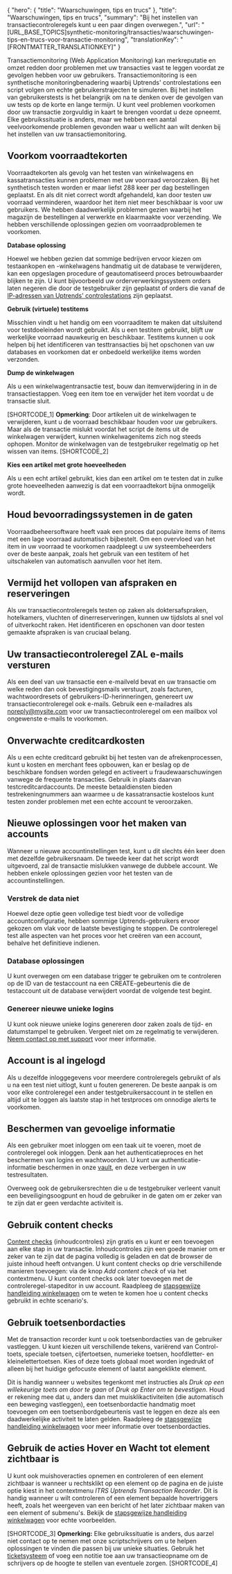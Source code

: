 {
  "hero": {
    "title": "Waarschuwingen, tips en trucs"
  },
  "title": "Waarschuwingen, tips en trucs",
  "summary": "Bij het instellen van transactiecontroleregels kunt u een paar dingen overwegen.",
  "url": "[URL_BASE_TOPICS]synthetic-monitoring/transacties/waarschuwingen-tips-en-trucs-voor-transactie-monitoring",
  "translationKey": "[FRONTMATTER_TRANSLATIONKEY]"
}

Transactiemonitoring (Web Application Monitoring) kan merkreputatie en omzet redden door problemen met uw transacties vast te leggen voordat ze gevolgen hebben voor uw gebruikers. Transactiemonitoring is een synthetische monitoringbenadering waarbij Uptrends' controlestations een script volgen om echte gebruikerstrajecten te simuleren. Bij het instellen van gebruikerstests is het belangrijk om na te denken over de gevolgen van uw tests op de korte en lange termijn. U kunt veel problemen voorkomen door uw transactie zorgvuldig in kaart te brengen voordat u deze opneemt. Elke gebruikssituatie is anders, maar we hebben een aantal veelvoorkomende problemen gevonden waar u wellicht aan wilt denken bij het instellen van uw transactiemonitoring.

## Voorkom voorraadtekorten

Voorraadtekorten als gevolg van het testen van winkelwagens en kassatransacties kunnen problemen met uw voorraad veroorzaken. Bij het synthetisch testen worden er maar liefst 288 keer per dag bestellingen geplaatst. En als dit niet correct wordt afgehandeld, kan door testen uw voorraad verminderen, waardoor het item niet meer beschikbaar is voor uw gebruikers. We hebben daadwerkelijk problemen gezien waarbij het magazijn de bestellingen al verwerkte en klaarmaakte voor verzending. We hebben verschillende oplossingen gezien om voorraadproblemen te voorkomen.

**Database oplossing**

Hoewel we hebben gezien dat sommige bedrijven ervoor kiezen om testaankopen en -winkelwagens handmatig uit de database te verwijderen, kan een opgeslagen procedure of geautomatiseerd proces betrouwbaarder blijken te zijn. U kunt bijvoorbeeld uw orderverwerkingssysteem orders laten negeren die door de testgebruiker zijn geplaatst of orders die vanaf de [IP-adressen van Uptrends' controlestations]([LINK_URL_1]) zijn geplaatst.

**Gebruik (virtuele) testitems**

Misschien vindt u het handig om een voorraaditem te maken dat uitsluitend voor testdoeleinden wordt gebruikt. Als u een testitem gebruikt, blijft uw werkelijke voorraad nauwkeurig en beschikbaar. Testitems kunnen u ook helpen bij het identificeren van testtransacties bij het opschonen van uw databases en voorkomen dat er onbedoeld werkelijke items worden verzonden.

**Dump de winkelwagen**

Als u een winkelwagentransactie test, bouw dan itemverwijdering in in de transactiestappen. Voeg een item toe en verwijder het item voordat u de transactie sluit.

[SHORTCODE_1]
**Opmerking**: Door artikelen uit de winkelwagen te verwijderen, kunt u de voorraad beschikbaar houden voor uw gebruikers. Maar als de transactie mislukt voordat het script de items uit de winkelwagen verwijdert, kunnen winkelwagenitems zich nog steeds ophopen. Monitor de winkelwagen van de testgebruiker regelmatig op het wissen van items.
[SHORTCODE_2]

**Kies een artikel met grote hoeveelheden**

Als u een echt artikel gebruikt, kies dan een artikel om te testen dat in zulke grote hoeveelheden aanwezig is dat een voorraadtekort bijna onmogelijk wordt.

## Houd bevoorradingssystemen in de gaten

Voorraadbeheersoftware heeft vaak een proces dat populaire items of items met een lage voorraad automatisch bijbestelt. Om een overvloed van het item in uw voorraad te voorkomen raadpleegt u uw systeembeheerders over de beste aanpak, zoals het gebruik van een testitem of het uitschakelen van automatisch aanvullen voor het item. 

## Vermijd het vollopen van afspraken en reserveringen

Als uw transactiecontroleregels testen op zaken als doktersafspraken, hotelkamers, vluchten of dinerreserveringen, kunnen uw tijdslots al snel vol of uitverkocht raken. Het identificeren en opschonen van door testen gemaakte afspraken is van cruciaal belang.

## Uw transactiecontroleregel ZAL e-mails versturen

Als een deel van uw transactie een e-mailveld bevat en uw transactie om welke reden dan ook bevestigingsmails verstuurt, zoals facturen, wachtwoordresets of gebruikers-ID-herinneringen, genereert uw transactiecontroleregel ook e-mails. Gebruik een e-mailadres als noreply@mysite.com voor uw transactiecontroleregel om een mailbox vol ongewenste e-mails te voorkomen. 

## Onverwachte creditcardkosten

Als u een echte creditcard gebruikt bij het testen van de afrekenprocessen, kunt u kosten en merchant fees opbouwen, kan er beslag op de beschikbare fondsen worden gelegd en activeert u fraudewaarschuwingen vanwege de frequente transacties. Gebruik in plaats daarvan testcreditcardaccounts. De meeste betaaldiensten bieden testrekeningnummers aan waarmee u de kassatransactie kosteloos kunt testen zonder problemen met een echte account te veroorzaken.

## Nieuwe oplossingen voor het maken van accounts

Wanneer u nieuwe accountinstellingen test, kunt u dit slechts één keer doen met dezelfde gebruikersnaam. De tweede keer dat het script wordt uitgevoerd, zal de transactie mislukken vanwege de dubbele account. We hebben enkele oplossingen gezien voor het testen van de accountinstellingen.

### Verstrek de data niet

Hoewel deze optie geen volledige test biedt voor de volledige accountconfiguratie, hebben sommige Uptrends-gebruikers ervoor gekozen om vlak voor de laatste bevestiging te stoppen. De controleregel test alle aspecten van het proces voor het creëren van een account, behalve het definitieve indienen.

### Database oplossingen

U kunt overwegen om een database trigger te gebruiken om te controleren op de ID van de testaccount na een CREATE-gebeurtenis die de testaccount uit de database verwijdert voordat de volgende test begint.

### Genereer nieuwe unieke logins

U kunt ook nieuwe unieke logins genereren door zaken zoals de tijd- en datumstampel te gebruiken. Vergeet niet om ze regelmatig te verwijderen. [Neem contact op met support]([LINK_URL_2]) voor meer informatie.

## Account is al ingelogd

Als u dezelfde inloggegevens voor meerdere controleregels gebruikt of als u na een test niet uitlogt, kunt u fouten genereren. De beste aanpak is om voor elke controleregel een ander testgebruikersaccount in te stellen en altijd uit te loggen als laatste stap in het testproces om onnodige alerts te voorkomen.

## Beschermen van gevoelige informatie

Als een gebruiker moet inloggen om een taak uit te voeren, moet de controleregel ook inloggen. Denk aan het authenticatieproces en het beschermen van logins en wachtwoorden. U kunt uw authenticatie-informatie beschermen in onze [vault]([LINK_URL_3]), en deze verbergen in uw testresultaten. 

Overweeg ook de gebruikersrechten die u de testgebruiker verleent vanuit een beveiligingsoogpunt en houd de gebruiker in de gaten om er zeker van te zijn dat er geen verdachte activiteit is.  

## Gebruik content checks

[Content checks]([LINK_URL_4]) (inhoudcontroles) zijn gratis en u kunt er een toevoegen aan elke stap in uw transactie. Inhoudcontroles zijn een goede manier om er zeker van te zijn dat de pagina volledig is geladen en dat de browser de juiste inhoud heeft ontvangen. U kunt content checks op drie verschillende manieren toevoegen: via de knop *Add content check* of via het contextmenu. U kunt content checks ook later toevoegen met de controleregel-stapeditor in uw account. Raadpleeg de [stapsgewijze handleiding winkelwagen]([LINK_URL_5]) om te weten te komen hoe u content checks gebruikt in echte scenario's.

## Gebruik toetsenbordacties
Met de transaction recorder kunt u ook toetsenbordacties van de gebruiker vastleggen. U kunt kiezen uit verschillende tekens, variërend van Control-toets, speciale toetsen, cijfertoetsen, numerieke toetsen, hoofdletter- en kleinelettertoetsen. Kies of deze toets globaal moet worden ingedrukt of alleen bij het huidige gefocuste element of laatst aangeklikte element. 

Dit is handig wanneer u websites tegenkomt met instructies als *Druk op een willekeurige toets om door te gaan* of *Druk op Enter om te bevestigen*. Houd er rekening mee dat u, anders dan met muisklikactiviteiten (die automatisch een beweging vastleggen), een toetsenbordactie handmatig moet toevoegen om een toetsenbordgebeurtenis vast te leggen en deze als een daadwerkelijke activiteit te laten gelden. Raadpleeg de [stapsgewijze handleiding winkelwagen]([LINK_URL_6]) voor meer informatie over toetsenbordacties.

## Gebruik de acties Hover en Wacht tot element zichtbaar is

U kunt ook muishoveracties opnemen en controleren of een element zichtbaar is wanneer u rechtsklikt op een element op de pagina en de juiste optie kiest in het contextmenu *ITRS Uptrends Transaction Recorder*. Dit is handig wanneer u wilt controleren of een element bepaalde hovertriggers heeft, zoals het weergeven van een bericht of het later zichtbaar maken van een element of submenu's. Bekijk de [stapsgewijze handleiding winkelwagen]([LINK_URL_7]) voor echte voorbeelden.

[SHORTCODE_3]
**Opmerking:** Elke gebruikssituatie is anders, dus aarzel niet contact op te nemen met onze scriptschrijvers om u te helpen oplossingen te vinden die passen bij uw unieke situaties. Gebruik het [ticketsysteem]([LINK_URL_8]) of voeg een notitie toe aan uw transactieopname om de schrijvers op de hoogte te stellen van eventuele zorgen.
[SHORTCODE_4]
